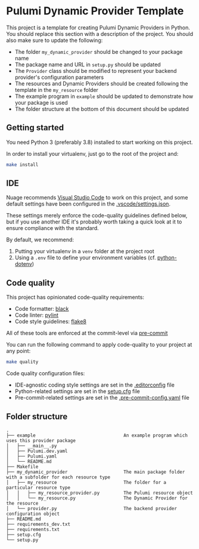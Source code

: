 # Pulumi Dynamic Provider Template

This project is a template for creating Pulumi Dynamic Providers in Python.  You should
replace this section with a description of the project.  You should also make sure to
update the following:
* The folder `my_dynamic_provider` should be changed to your package name
* The package name and URL in `setup.py` should be updated
* The `Provider` class should be modified to represent your backend provider's configuration parameters
* The resources and Dynamic Providers should be created following the template in the `my_resource` folder
* The example program in `example` should be updated to demonstrate how your package is used
* The folder structure at the bottom of this document should be updated

## Getting started

You need Python 3 (preferably 3.8) installed to start working on this project.

In order to install your virtualenv, just go to the root of the project and:
```bash
make install
```

## IDE

Nuage recommends [Visual Studio Code](https://code.visualstudio.com/download) to work on this project, and some default settings have been configured in the [.vscode/settings.json](.vscode/settings.json).

These settings merely enforce the code-quality guidelines defined below, but if you use another IDE it's probably worth taking a quick look at it to ensure compliance with the standard.

By default, we recommend:
1. Putting your virtualenv in a `venv` folder at the project root
2. Using a `.env` file to define your environment variables (cf. [python-dotenv](https://pypi.org/project/python-dotenv/))

## Code quality

This project has opinionated code-quality requirements:
- Code formatter: [black](https://black.readthedocs.io/en/stable/)
- Code linter: [pylint](https://www.pylint.org)
- Code style guidelines: [flake8](https://flake8.pycqa.org/en/latest/)

All of these tools are enforced at the commit-level via [pre-commit](https://pre-commit.com)

You can run the following command to apply code-quality to your project at any point:
```bash
make quality
```

Code quality configuration files:
- IDE-agnostic coding style settings are set in the [.editorconfig](.editorconfig) file
- Python-related settings are set in the [setup.cfg](setup.cfg) file
- Pre-commit-related settings are set in the [.pre-commit-config.yaml](.pre-commit-config.yaml) file

## Folder structure

```
.
├── example                                 An example program which uses this provider package
│   ├── __main__.py
│   ├── Pulumi.dev.yaml
│   ├── Pulumi.yaml
│   └── README.md
├── Makefile
├── my_dynamic_provider                     The main package folder with a subfolder for each resource type
│   ├── my_resource                         The folder for a particular resource type
│   │   ├── my_resource_provider.py         The Pulumi resource object
│   │   └── my_resource.py                  The Dynamic Provider for the resource
│   └── provider.py                         The backend provider configuration object
├── README.md
├── requirements_dev.txt
├── requirements.txt
├── setup.cfg
└── setup.py
```
